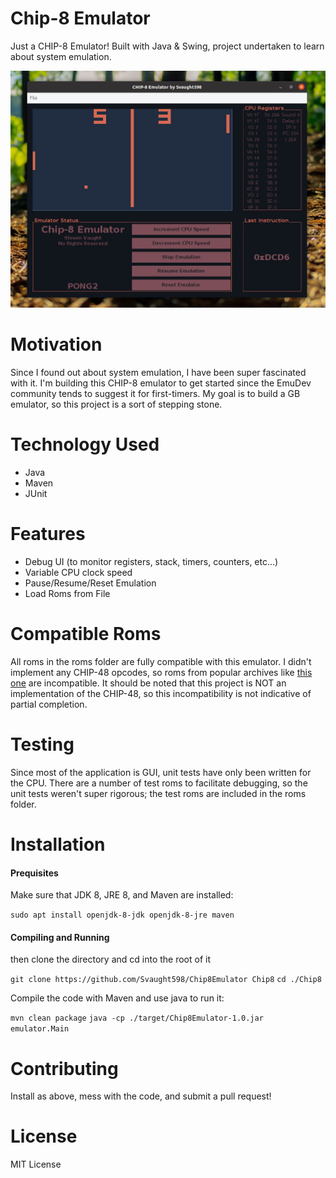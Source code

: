 # Chip-8 Emulator

Just a CHIP-8 Emulator! Built with Java & Swing, project undertaken to learn about system emulation.


![Screenshot of Emulator](media/CHIP8Emulator.png)

# Motivation

Since I found out about system emulation, I have been super fascinated with it. I'm building this CHIP-8 emulator to get started since the EmuDev community tends to suggest it for first-timers. My goal is to build a GB emulator, so this project is a sort of stepping stone.

# Technology Used

- Java
- Maven
- JUnit 

# Features

- Debug UI (to monitor registers, stack, timers, counters, etc...)
- Variable CPU clock speed
- Pause/Resume/Reset Emulation
- Load Roms from File

# Compatible Roms

All roms in the roms folder are fully compatible with this emulator. I didn't implement any CHIP-48 opcodes, so roms from popular archives like [this one](https://github.com/JohnEarnest/chip8Archive) are incompatible. It should be noted that this project is NOT an implementation of the CHIP-48, so this incompatibility is not indicative of partial completion.

# Testing

Since most of the application is GUI, unit tests have only been written for the CPU. There are a number of test roms to facilitate debugging, so the unit tests weren't super rigorous; the test roms are included in the roms folder.

# Installation

#### Prequisites

Make sure that JDK 8, JRE 8, and Maven are installed:

`sudo apt install openjdk-8-jdk openjdk-8-jre maven`

#### Compiling and Running

then clone the directory and cd into the root of it

`git clone https://github.com/Svaught598/Chip8Emulator Chip8`
`cd ./Chip8`

Compile the code with Maven and use java to run it:

`mvn clean package`
`java -cp ./target/Chip8Emulator-1.0.jar emulator.Main`


# Contributing

Install as above, mess with the code, and submit a pull request!

# License

MIT License